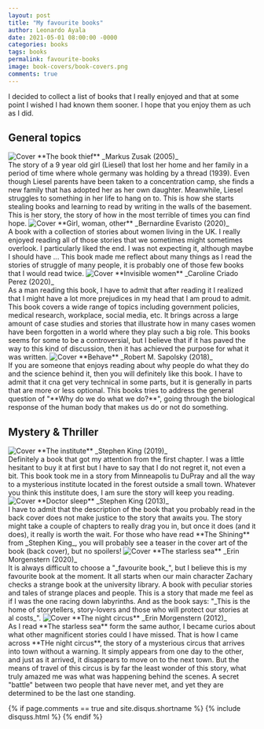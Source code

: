 ```yaml
---
layout: post
title: "My favourite books"
author: Leonardo Ayala
date: 2021-05-01 08:00:00 -0000
categories: books
tags: books
permalink: favourite-books
image: book-covers/book-covers.png
comments: true
---
```


I decided to collect a list of books that I really enjoyed and that at some point I wished
I had known them sooner. I hope that you enjoy them as uch as I did.

## General topics
<span class="book-cover">
<img alt="Cover" src="/assets/img/book-covers/the-book-thief.jpeg">
</span>
<span class="book-description">
**The book thief** _Markus Zusak (2005)_
<br>
The story of a 9 year old girl (Liesel) that lost her home and her family in a period of time where whole germany was holding by
a thread (1939). Even though Liesel parents have been taken to a concentration camp, she finds a new family that has 
adopted her as her own daughter. Meanwhile, Liesel struggles to something in her life to hang on to. This is how she 
starts stealing books and learning to read by writing in the walls of the basement. This is her story, the story of how
in the most terrible of times you can find hope.
</span>

<span class="book-cover">
<img alt="Cover" src="/assets/img/book-covers/gir-woman-other.jpeg">
</span>
<span class="book-description">
**Girl, woman, other** _Bernardine Evaristo (2020)_
<br>
A book with a collection of stories about women living in the UK. I really enjoyed reading all of those  stories that we
sometimes might sometimes overlook. I particularly liked the end. I was not expecting it, although maybe I should have ...
This book made me reflect about many things as I read the stories of struggle of many people, it is probably one of those 
few books that I would read twice.
</span>

<span class="book-cover">
<img alt="Cover" src="/assets/img/book-covers/invisible-women.jpeg">
</span>
<span class="book-description">
**Invisible women** _Caroline Criado Perez (2020)_
<br>
As a man reading this book, I have to admit that after reading it I realized that I might have a lot more prejudices in my head that I am proud to admit. This 
book covers a wide range of topics including government policies, medical research, workplace, social media, etc. It brings
across a large amount of case studies and stories that illustrate how in many cases women have been forgotten in a world
where they play such a big role. This books seems for some to be a controversial,
but I believe that if it has paved the way to this kind of discussion, then it has achieved the purpose for what it was written.
</span>

<span class="book-cover">
<img alt="Cover" src="/assets/img/book-covers/behave.jpeg">
</span>
<span class="book-description">
**Behave** _Robert M. Sapolsky (2018)_
<br>
If you are someone that enjoys reading about why people do what they do and the science behind it, then you will definitely
like this book. I have to admit that it cna get very technical in some parts, but it is generally in parts that are more 
or less optional. This books tries to address the general question of "**Why do we do what we do?**", going through the
biological response of the human body that makes us do or not do something.
</span>

## Mystery & Thriller
<span class="book-cover">
<img alt="Cover" src="/assets/img/book-covers/the-institute.jpeg">
</span>
<span class="book-description">
**The institute** _Stephen King (2019)_
<br>
Definitely a book that got my attention from the first chapter. I was a little hesitant to buy it at first but I have 
to say that I do not regret it, not even a bit. This book took me in a story from Minneapolis tu DuPray and all the way
to a mysterious institute located in the forest outside a small town. Whatever you think this institute does, I am sure 
the story will keep you reading. 
</span>


<span class="book-cover">
<img alt="Cover" src="/assets/img/book-covers/doctor-sleep.jpeg">
</span>
<span class="book-description">
**Doctor sleep** _Stephen King (2013)_
<br>
I have to admit that the description of the book that you probably read in the back cover does not make justice to the 
story that awaits you. The story might take a couple of chapters to really drag you in, but once it does (and it does),
it really is worth the wait. For those who have read **The Shining** from _Stephen King_, you will probably see a teaser 
in the cover art of the book (back cover), but no spoilers! 
</span>

<span class="book-cover">
<img alt="Cover" src="/assets/img/book-covers/the-starless-sea.jpeg">
</span>
<span class="book-description">
**The starless sea** _Erin Morgenstern (2020)_
<br>
It is always difficult to choose a "_favourite book_", but I believe this is my favourite book at the moment. It all 
starts when our main character Zachary checks a strange book at the university library. A book with peculiar stories and tales
of strange places and people. This is a story that made me feel as if I was the one racing down labyrinths. And as the 
book says: "_This is the home of storytellers, story-lovers and those who will protect our stories at al costs_".
</span>


<span class="book-cover">
<img alt="Cover" src="/assets/img/book-covers/the-night-circus.jpeg">
</span>
<span class="book-description">
**The night circus** _Erin Morgenstern (2012)_
<br>
As I read **The starless sea** form the same author, I became curios about what other magnificent stories could I have 
missed. That is how I came across **THe night circus**, the story of a mysterious circus that arrives into town without 
a warning. It simply appears from one day to the other, and just as it arrived, it disappears to move on to the next town.
But the means of travel of this circus is by far the least wonder of this story, what truly amazed me was what was 
happening behind the scenes. A secret "battle" between two people that have never met, and yet they are determined to be
the last one standing.
</span>

{% if page.comments == true and site.disqus.shortname %}
    {% include disquss.html %}
{% endif %}